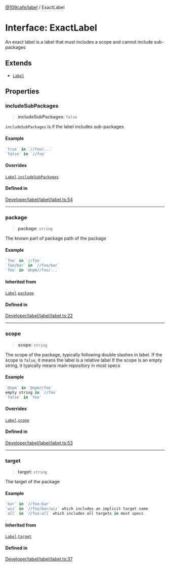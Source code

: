 [@109cafe/label](index.md) / ExactLabel

# Interface: ExactLabel

An exact label is a label that must includes a scope and cannot include sub-packages

## Extends

- [`Label`](Interface.Label.md)

## Properties

### includeSubPackages

> **includeSubPackages**: `false`

`includeSubPackages` is if the label includes sub-packages

#### Example

```ts
`true` in `//foo/...`
`false` in `//foo`
```

#### Overrides

[`Label`](Interface.Label.md).[`includeSubPackages`](Interface.Label.md#includesubpackages)

#### Defined in

[Developer/label/label/label.ts:54](https://github.com/xc2/label/blob/c12a0050bfe7ea4c2cc1dec2e68df3b1f8e58bda/label/label.ts#L54)

***

### package

> **package**: `string`

The known part of package path of the package

#### Example

```ts
`foo` in `//foo`
`foo/bar` in `//foo/bar`
`foo` in `@npm//foo/...`
```

#### Inherited from

[`Label`](Interface.Label.md).[`package`](Interface.Label.md#package)

#### Defined in

[Developer/label/label/label.ts:22](https://github.com/xc2/label/blob/c12a0050bfe7ea4c2cc1dec2e68df3b1f8e58bda/label/label.ts#L22)

***

### scope

> **scope**: `string`

The scope of the package, typically following double slashes in label.
If the scope is `false`, it means the label is a relative label
If the scope is an empty string, it typically means main repository in most specs

#### Example

```ts
`@npm` in `@npm//foo`
empty string in `//foo`
`false` in `foo`
```

#### Overrides

[`Label`](Interface.Label.md).[`scope`](Interface.Label.md#scope)

#### Defined in

[Developer/label/label/label.ts:53](https://github.com/xc2/label/blob/c12a0050bfe7ea4c2cc1dec2e68df3b1f8e58bda/label/label.ts#L53)

***

### target

> **target**: `string`

The target of the package

#### Example

```ts
`bar` in `//foo:bar`
`wiz` in `//foo/bar/wiz` which includes an implicit target name
`all` in `//foo:all` which includes all targets in most specs
```

#### Inherited from

[`Label`](Interface.Label.md).[`target`](Interface.Label.md#target)

#### Defined in

[Developer/label/label/label.ts:37](https://github.com/xc2/label/blob/c12a0050bfe7ea4c2cc1dec2e68df3b1f8e58bda/label/label.ts#L37)
